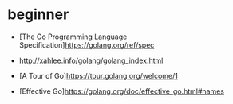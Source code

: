 # beginner

- [The Go Programming Language Specification]<https://golang.org/ref/spec>

- http://xahlee.info/golang/golang_index.html

- [A Tour of Go]<https://tour.golang.org/welcome/1>

- [Effective Go]<https://golang.org/doc/effective_go.html#names>
